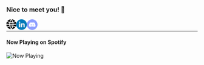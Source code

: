 ### Nice to meet you! 👋 

<div>
  <a href="https://manjiltamang.com">
  <img align="left" alt="Manjil Tamang | Website" width="26px" src="https://raw.githubusercontent.com/manjillama/manjillama/7beeaf4f59d4a6da9bbb618ce363aa1b418fde3a/assets/global.svg" />
</a>
<a href="http://linkedin.com/in/manjiltamang/">
  <img align="left" alt="Manjil's Linked In" width="28px" src="https://raw.githubusercontent.com/manjillama/manjillama/master/assets/linkedin.svg" />
</a>
<a href="https://discord.com/channels/@me/269502649001443329">
  <img align="left" alt="Manjil's Discord" title="@MJL#1862" width="28px" src="https://raw.githubusercontent.com/manjillama/manjillama/master/assets/discord-round.svg" />
</a>
</div>

<br/>

---

#### **Now Playing** on Spotify

<img src="https://now-playing-profile-blue.vercel.app/now-playing" width="256" height="64" alt="Now Playing">
